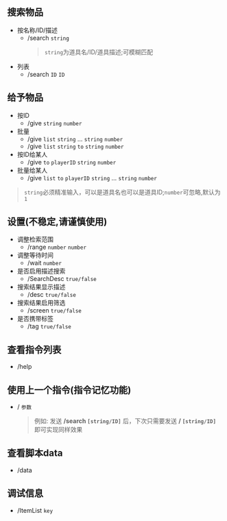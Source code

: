 ## 搜索物品
- 按名称/ID/描述
  - /search `string`
    > `string`为道具名/ID/道具描述;可模糊匹配
- 列表
  - /search `ID` `ID`
## 给予物品
- 按ID
  - /give `string` `number`
- 批量
  - /give `list` `string` ... `string` `number`
  - /give `list` `string` `to` `string` `number`
- 按ID给某人
  - /give `to` `playerID` `string` `number`
- 批量给某人
  - /give `list` `to` `playerID` `string` ... `string` `number`

> `string`必须精准输入，可以是道具名也可以是道具ID;`number`可忽略,默认为`1`

## 设置(不稳定,请谨慎使用)
- 调整检索范围
  - /range `number` `number`
- 调整等待时间
  - /wait `number`
- 是否启用描述搜索
  - /SearchDesc `true/false`
- 搜索结果显示描述
  - /desc `true/false`
- 搜索结果启用筛选
  - /screen `true/false`
 - 是否携带标签
   - /tag `true/false`

## 查看指令列表
 - /help
## 使用上一个指令(指令记忆功能)
- / `参数`
  > 例如:
  发送 **/search `[string/ID]`** 后，下次只需要发送 **/ `[string/ID]`** 即可实现同样效果
  
## 查看脚本data
- /data

## 调试信息
- /ItemList `key`    
